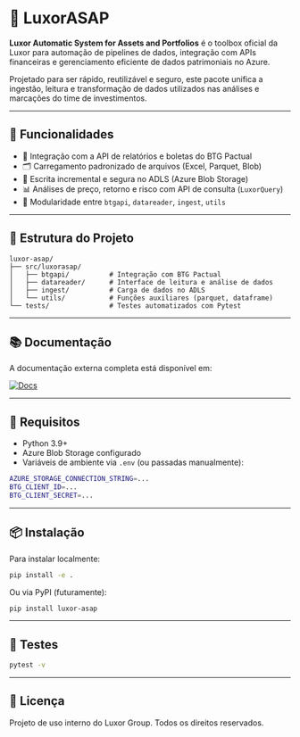 # 🧠 LuxorASAP

**Luxor Automatic System for Assets and Portfolios** é o toolbox oficial da Luxor para automação de pipelines de dados, integração com APIs financeiras e gerenciamento eficiente de dados patrimoniais no Azure.

Projetado para ser rápido, reutilizável e seguro, este pacote unifica a ingestão, leitura e transformação de dados utilizados nas análises e marcações do time de investimentos.

---

## 🚀 Funcionalidades

- 📡 Integração com a API de relatórios e boletas do BTG Pactual
- 🗂️ Carregamento padronizado de arquivos (Excel, Parquet, Blob)
- 💾 Escrita incremental e segura no ADLS (Azure Blob Storage)
- 📊 Análises de preço, retorno e risco com API de consulta (`LuxorQuery`)
- 🔗 Modularidade entre `btgapi`, `datareader`, `ingest`, `utils`

---

## 🧩 Estrutura do Projeto

```
luxor-asap/
├── src/luxorasap/
│   ├── btgapi/          # Integração com BTG Pactual
│   ├── datareader/      # Interface de leitura e análise de dados
│   ├── ingest/          # Carga de dados no ADLS
│   └── utils/           # Funções auxiliares (parquet, dataframe)
└── tests/               # Testes automatizados com Pytest
```

---

## 📚 Documentação

A documentação externa completa está disponível em:

[![Docs](https://img.shields.io/badge/docs-online-blue)](https://luxor-group.github.io/luxorasap-docs/)

---

## 🔧 Requisitos

- Python 3.9+
- Azure Blob Storage configurado
- Variáveis de ambiente via `.env` (ou passadas manualmente):

```bash
AZURE_STORAGE_CONNECTION_STRING=...
BTG_CLIENT_ID=...
BTG_CLIENT_SECRET=...
```

---

## 📦 Instalação

Para instalar localmente:

```bash
pip install -e .
```

Ou via PyPI (futuramente):

```bash
pip install luxor-asap
```

---

## 🧪 Testes

```bash
pytest -v
```

---

## 📄 Licença

Projeto de uso interno do Luxor Group. Todos os direitos reservados.